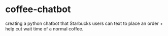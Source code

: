 # coffee-chatbot
creating a python chatbot that Starbucks users can text to place an order + help cut wait time of a normal coffee. 

